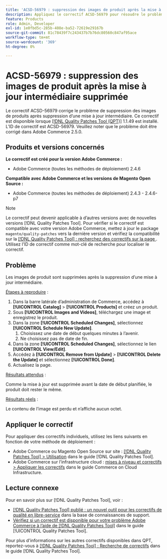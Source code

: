 ```yaml
---
title: 'ACSD-56979 : suppression des images de produit après la mise à jour intermédiaire supprimée'
description: Appliquez le correctif ACSD-56979 pour résoudre le problème Adobe Commerce en raison duquel les images de produit sont supprimées après la suppression d’une mise à jour intermédiaire.
feature: Products
role: Admin, Developer
exl-id: 1e0fbd5c-285b-408e-ba52-72619e29167b
source-git-commit: 81c78439f7c243437b7b76dc80560c847af95ace
workflow-type: tm+mt
source-wordcount: '369'
ht-degree: 0%

---
```


# ACSD-56979 : suppression des images de produit après la mise à jour intermédiaire supprimée

Le correctif ACSD-56979 corrige le problème de suppression des images de produits après suppression d’une mise à jour intermédiaire. Ce correctif est disponible lorsque [[!DNL Quality Patches Tool (QPT)]](https://experienceleague.adobe.com/fr/docs/commerce-knowledge-base/kb/announcements/commerce-announcements/magento-quality-patches-released-new-tool-to-self-serve-quality-patches) 1.1.49 est installé. L’ID de correctif est ACSD-56979. Veuillez noter que le problème doit être corrigé dans Adobe Commerce 2.5.0.

## Produits et versions concernés

**Le correctif est créé pour la version Adobe Commerce :**

* Adobe Commerce (toutes les méthodes de déploiement) 2.4.6

**Compatible avec Adobe Commerce et les versions de Magento Open Source :**

* Adobe Commerce (toutes les méthodes de déploiement) 2.4.3 - 2.4.6-p7

>[!NOTE]
>
>Le correctif peut devenir applicable à d’autres versions avec de nouvelles versions [!DNL Quality Patches Tool]. Pour vérifier si le correctif est compatible avec votre version Adobe Commerce, mettez à jour le package `magento/quality-patches` vers la dernière version et vérifiez la compatibilité sur la [[!DNL Quality Patches Tool] : recherchez des correctifs sur la page ](https://experienceleague.adobe.com/tools/commerce-quality-patches/index.html?lang=fr). Utilisez l’ID de correctif comme mot-clé de recherche pour localiser le correctif.

## Problème

Les images de produit sont supprimées après la suppression d’une mise à jour intermédiaire.

<u>Étapes à reproduire</u> :

1. Dans la barre latérale d’administration de Commerce, accédez à **[!UICONTROL Catalog]** > **[!UICONTROL Products]** et créez un produit.
1. Sous **[!UICONTROL Images and Videos]**, téléchargez une image et enregistrez le produit.
1. Dans la zone **[!UICONTROL Scheduled Changes]**, sélectionnez **[!UICONTROL Schedule New Update]**.
   1. Choisissez une date de début quelques minutes à l’avenir.
   1. Ne choisissez pas de date de fin.
1. Dans la zone **[!UICONTROL Scheduled Changes]**, sélectionnez le lien **[!UICONTROL View/Edit]**.
1. Accédez à **[!UICONTROL Remove from Update]** > **[!UICONTROL Delete the Update]** et sélectionnez **[!UICONTROL Done]**.
1. Actualisez la page.

<u>Résultats attendus</u> :

Comme la mise à jour est supprimée avant la date de début planifiée, le produit doit rester le même.

<u>Résultats réels</u> :

Le contenu de l’image est perdu et n’affiche aucun octet.

## Appliquer le correctif

Pour appliquer des correctifs individuels, utilisez les liens suivants en fonction de votre méthode de déploiement :

* Adobe Commerce ou Magento Open Source sur site : [[!DNL Quality Patches Tool] > Utilisation](/help/tools/quality-patches-tool/usage.md) dans le guide [!DNL Quality Patches Tool].
* Adobe Commerce sur l’infrastructure cloud : [mises à niveau et correctifs > Appliquer les correctifs](https://experienceleague.adobe.com/docs/commerce-cloud-service/user-guide/develop/upgrade/apply-patches.html?lang=fr) dans le guide Commerce on Cloud Infrastructure.

## Lecture connexe

Pour en savoir plus sur [!DNL Quality Patches Tool], voir :

* [[!DNL Quality Patches Tool] publié : un nouvel outil pour les correctifs de qualité en libre-service](https://experienceleague.adobe.com/fr/docs/commerce-knowledge-base/kb/announcements/commerce-announcements/magento-quality-patches-released-new-tool-to-self-serve-quality-patches) dans la base de connaissances de support.
* [Vérifiez si un correctif est disponible pour votre problème Adobe Commerce à l’aide de  [!DNL Quality Patches Tool]](/help/tools/quality-patches-tool/patches-available-in-qpt/check-patch-for-magento-issue-with-magento-quality-patches.md) dans le guide [!UICONTROL Quality Patches Tool].


Pour plus d&#39;informations sur les autres correctifs disponibles dans QPT, reportez-vous à [[!DNL Quality Patches Tool] : Recherche de correctifs](https://experienceleague.adobe.com/tools/commerce-quality-patches/index.html?lang=fr) dans le guide [!DNL Quality Patches Tool].
